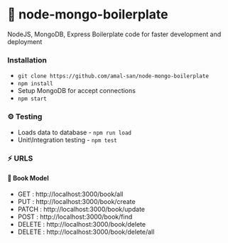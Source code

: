 # :stew: node-mongo-boilerplate 

NodeJS, MongoDB, Express Boilerplate code for faster development and deployment

### Installation
- `git clone https://github.com/amal-san/node-mongo-boilerplate `
- `npm install`
- Setup MongoDB for accept connections
- `npm start`


### :gear: Testing 
- Loads data to database - `npm run load`
- Unit\Integration testing - `npm test`

### :zap: URLS

#### :book: Book Model
- GET : http://localhost:3000/book/all
- PUT : http://localhost:3000/book/create
- PATCH : http://localhost:3000/book/update
- POST : http://localhost:3000/book/find
- DELETE : http://localhost:3000/book/delete
- DELETE : http://localhost:3000/book/delete/all








